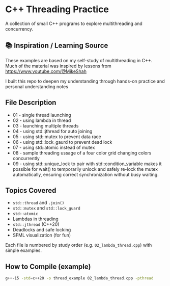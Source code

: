 # C++ Threading Practice

A collection of small C++ programs to explore multithreading and concurrency.

## 📚 Inspiration / Learning Source

These examples are based on my self-study of multithreading in C++.  
Much of the material was inspired by lessons from https://www.youtube.com/@MikeShah

I built this repo to deepen my understanding through hands-on practice and personal understanding notes


## File Description

- 01 - single thread launching
- 02 - using lambda in thread
- 03 - launching multiple threads
- 04 - using std::jthread for auto joining
- 05 - using std::mutex to prevent data race
- 06 - using std::lock_gaurd to prevent dead lock
- 07 - using std::atomic instead of mutex
- 08 - sample threading ussage of a four color grid changing colors concurrently
- 09 - using std::unique_lock to pair with std::condition_variable makes it possible for wait() to temporarily unlock and safely re-lock the mutex automatically, ensuring correct synchronization without busy waiting.

## Topics Covered

- `std::thread` and `.join()`
- `std::mutex` and `std::lock_guard`
- `std::atomic`
- Lambdas in threading
- `std::jthread` (C++20)
- Deadlocks and safe locking
- SFML visualization (for fun)

Each file is numbered by study order (e.g. `02_lambda_thread.cpp`) with simple examples.

## How to Compile (example)

```bash
g++-15 -std=c++20 -o thread_example 02_lambda_thread.cpp -pthread
